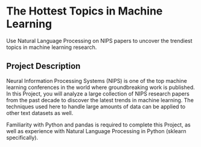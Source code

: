 # The Hottest Topics in Machine Learning
Use Natural Language Processing on NIPS papers to uncover the trendiest topics in machine learning research.

## Project Description
Neural Information Processing Systems (NIPS) is one of the top machine learning conferences in the world where groundbreaking work is published. In this Project, you will analyze a large collection of NIPS research papers from the past decade to discover the latest trends in machine learning. The techniques used here to handle large amounts of data can be applied to other text datasets as well.

Familiarity with Python and pandas is required to complete this Project, as well as experience with Natural Language Processing in Python (sklearn specifically).
